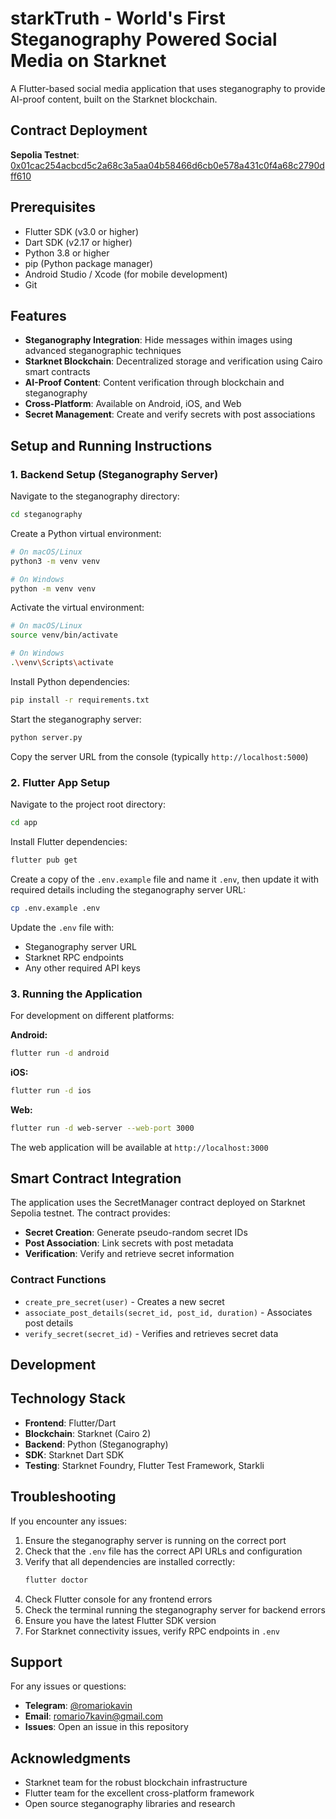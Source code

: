 # starkTruth - World's First Steganography Powered Social Media on Starknet

A Flutter-based social media application that uses steganography to provide AI-proof content, built on the Starknet blockchain.

## Contract Deployment

**Sepolia Testnet**: [0x01cac254acbcd5c2a68c3a5aa04b58466d6cb0e578a431c0f4a68c2790dff610](https://sepolia.starkscan.co/contract/0x01cac254acbcd5c2a68c3a5aa04b58466d6cb0e578a431c0f4a68c2790dff610)

## Prerequisites

- Flutter SDK (v3.0 or higher)
- Dart SDK (v2.17 or higher)
- Python 3.8 or higher
- pip (Python package manager)
- Android Studio / Xcode (for mobile development)
- Git


## Features

- **Steganography Integration**: Hide messages within images using advanced steganographic techniques
- **Starknet Blockchain**: Decentralized storage and verification using Cairo smart contracts
- **AI-Proof Content**: Content verification through blockchain and steganography
- **Cross-Platform**: Available on Android, iOS, and Web
- **Secret Management**: Create and verify secrets with post associations

## Setup and Running Instructions

### 1. Backend Setup (Steganography Server)

Navigate to the steganography directory:

```bash
cd steganography
```

Create a Python virtual environment:

```bash
# On macOS/Linux
python3 -m venv venv

# On Windows
python -m venv venv
```

Activate the virtual environment:

```bash
# On macOS/Linux
source venv/bin/activate

# On Windows
.\venv\Scripts\activate
```

Install Python dependencies:

```bash
pip install -r requirements.txt
```

Start the steganography server:

```bash
python server.py
```

Copy the server URL from the console (typically `http://localhost:5000`)

### 2. Flutter App Setup

Navigate to the project root directory:

```bash
cd app
```

Install Flutter dependencies:

```bash
flutter pub get
```

Create a copy of the `.env.example` file and name it `.env`, then update it with required details including the steganography server URL:

```bash
cp .env.example .env
```

Update the `.env` file with:

- Steganography server URL
- Starknet RPC endpoints
- Any other required API keys

### 3. Running the Application

For development on different platforms:

**Android:**

```bash
flutter run -d android
```

**iOS:**

```bash
flutter run -d ios
```

**Web:**

```bash
flutter run -d web-server --web-port 3000
```

The web application will be available at `http://localhost:3000`

## Smart Contract Integration

The application uses the SecretManager contract deployed on Starknet Sepolia testnet. The contract provides:

- **Secret Creation**: Generate pseudo-random secret IDs
- **Post Association**: Link secrets with post metadata
- **Verification**: Verify and retrieve secret information

### Contract Functions

- `create_pre_secret(user)` - Creates a new secret
- `associate_post_details(secret_id, post_id, duration)` - Associates post details
- `verify_secret(secret_id)` - Verifies and retrieves secret data

## Development

## Technology Stack

- **Frontend**: Flutter/Dart
- **Blockchain**: Starknet (Cairo 2)
- **Backend**: Python (Steganography)
- **SDK**: Starknet Dart SDK
- **Testing**: Starknet Foundry, Flutter Test Framework, Starkli

## Troubleshooting

If you encounter any issues:

1. Ensure the steganography server is running on the correct port
2. Check that the `.env` file has the correct API URLs and configuration
3. Verify that all dependencies are installed correctly:
   ```bash
   flutter doctor
   ```
4. Check Flutter console for any frontend errors
5. Check the terminal running the steganography server for backend errors
6. Ensure you have the latest Flutter SDK version
7. For Starknet connectivity issues, verify RPC endpoints in `.env`

## Support

For any issues or questions:

- **Telegram**: [@romariokavin](https://t.me/romariokavin)
- **Email**: romario7kavin@gmail.com
- **Issues**: Open an issue in this repository

## Acknowledgments

- Starknet team for the robust blockchain infrastructure
- Flutter team for the excellent cross-platform framework
- Open source steganography libraries and research
